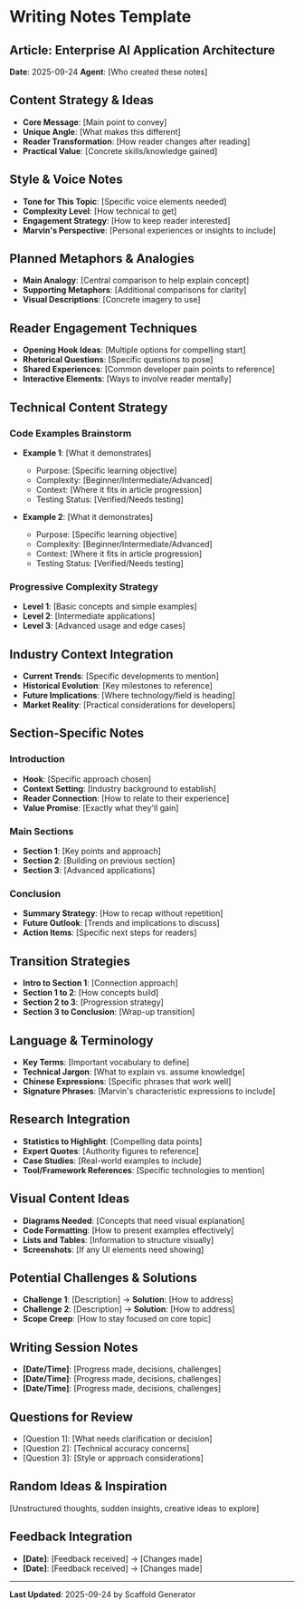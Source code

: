 # Writing Notes Template

## Article: Enterprise AI Application Architecture
**Date**: 2025-09-24
**Agent**: [Who created these notes]

## Content Strategy & Ideas
- **Core Message**: [Main point to convey]
- **Unique Angle**: [What makes this different]
- **Reader Transformation**: [How reader changes after reading]
- **Practical Value**: [Concrete skills/knowledge gained]

## Style & Voice Notes
- **Tone for This Topic**: [Specific voice elements needed]
- **Complexity Level**: [How technical to get]
- **Engagement Strategy**: [How to keep reader interested]
- **Marvin's Perspective**: [Personal experiences or insights to include]

## Planned Metaphors & Analogies
- **Main Analogy**: [Central comparison to help explain concept]
- **Supporting Metaphors**: [Additional comparisons for clarity]
- **Visual Descriptions**: [Concrete imagery to use]

## Reader Engagement Techniques
- **Opening Hook Ideas**: [Multiple options for compelling start]
- **Rhetorical Questions**: [Specific questions to pose]
- **Shared Experiences**: [Common developer pain points to reference]
- **Interactive Elements**: [Ways to involve reader mentally]

## Technical Content Strategy

### Code Examples Brainstorm
- **Example 1**: [What it demonstrates]
  - Purpose: [Specific learning objective]
  - Complexity: [Beginner/Intermediate/Advanced]
  - Context: [Where it fits in article progression]
  - Testing Status: [Verified/Needs testing]

- **Example 2**: [What it demonstrates]
  - Purpose: [Specific learning objective]
  - Complexity: [Beginner/Intermediate/Advanced]
  - Context: [Where it fits in article progression]
  - Testing Status: [Verified/Needs testing]

### Progressive Complexity Strategy
- **Level 1**: [Basic concepts and simple examples]
- **Level 2**: [Intermediate applications]
- **Level 3**: [Advanced usage and edge cases]

## Industry Context Integration
- **Current Trends**: [Specific developments to mention]
- **Historical Evolution**: [Key milestones to reference]
- **Future Implications**: [Where technology/field is heading]
- **Market Reality**: [Practical considerations for developers]

## Section-Specific Notes

### Introduction
- **Hook**: [Specific approach chosen]
- **Context Setting**: [Industry background to establish]
- **Reader Connection**: [How to relate to their experience]
- **Value Promise**: [Exactly what they'll gain]

### Main Sections
- **Section 1**: [Key points and approach]
- **Section 2**: [Building on previous section]
- **Section 3**: [Advanced applications]

### Conclusion
- **Summary Strategy**: [How to recap without repetition]
- **Future Outlook**: [Trends and implications to discuss]
- **Action Items**: [Specific next steps for readers]

## Transition Strategies
- **Intro to Section 1**: [Connection approach]
- **Section 1 to 2**: [How concepts build]
- **Section 2 to 3**: [Progression strategy]
- **Section 3 to Conclusion**: [Wrap-up transition]

## Language & Terminology
- **Key Terms**: [Important vocabulary to define]
- **Technical Jargon**: [What to explain vs. assume knowledge]
- **Chinese Expressions**: [Specific phrases that work well]
- **Signature Phrases**: [Marvin's characteristic expressions to include]

## Research Integration
- **Statistics to Highlight**: [Compelling data points]
- **Expert Quotes**: [Authority figures to reference]
- **Case Studies**: [Real-world examples to include]
- **Tool/Framework References**: [Specific technologies to mention]

## Visual Content Ideas
- **Diagrams Needed**: [Concepts that need visual explanation]
- **Code Formatting**: [How to present examples effectively]
- **Lists and Tables**: [Information to structure visually]
- **Screenshots**: [If any UI elements need showing]

## Potential Challenges & Solutions
- **Challenge 1**: [Description] → **Solution**: [How to address]
- **Challenge 2**: [Description] → **Solution**: [How to address]
- **Scope Creep**: [How to stay focused on core topic]

## Writing Session Notes
- **[Date/Time]**: [Progress made, decisions, challenges]
- **[Date/Time]**: [Progress made, decisions, challenges]
- **[Date/Time]**: [Progress made, decisions, challenges]

## Questions for Review
- [Question 1]: [What needs clarification or decision]
- [Question 2]: [Technical accuracy concerns]
- [Question 3]: [Style or approach considerations]

## Random Ideas & Inspiration
[Unstructured thoughts, sudden insights, creative ideas to explore]

## Feedback Integration
- **[Date]**: [Feedback received] → [Changes made]
- **[Date]**: [Feedback received] → [Changes made]

---
**Last Updated**: 2025-09-24 by Scaffold Generator